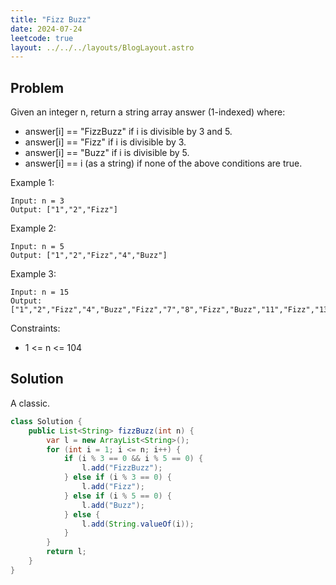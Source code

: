 ```yaml
---
title: "Fizz Buzz"
date: 2024-07-24
leetcode: true
layout: ../../../layouts/BlogLayout.astro
---
```


## Problem

Given an integer n, return a string array answer (1-indexed) where:

- answer[i] == "FizzBuzz" if i is divisible by 3 and 5.
- answer[i] == "Fizz" if i is divisible by 3.
- answer[i] == "Buzz" if i is divisible by 5.
- answer[i] == i (as a string) if none of the above conditions are true.

Example 1:

```text
Input: n = 3
Output: ["1","2","Fizz"]
```

Example 2:

```text
Input: n = 5
Output: ["1","2","Fizz","4","Buzz"]
```

Example 3:

```text
Input: n = 15
Output: ["1","2","Fizz","4","Buzz","Fizz","7","8","Fizz","Buzz","11","Fizz","13","14","FizzBuzz"]
```

Constraints:

- 1 <= n <= 104

## Solution

A classic.

```java
class Solution {
    public List<String> fizzBuzz(int n) {
        var l = new ArrayList<String>();
        for (int i = 1; i <= n; i++) {
            if (i % 3 == 0 && i % 5 == 0) {
                l.add("FizzBuzz");
            } else if (i % 3 == 0) {
                l.add("Fizz");
            } else if (i % 5 == 0) {
                l.add("Buzz");
            } else {
                l.add(String.valueOf(i));
            }
        }
        return l;
    }
}
```

